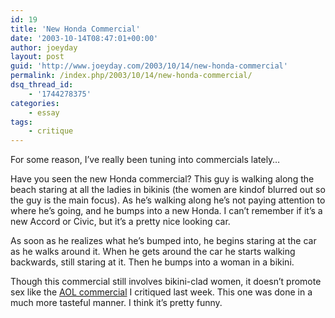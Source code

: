 ```yaml
---
id: 19
title: 'New Honda Commercial'
date: '2003-10-14T08:47:01+00:00'
author: joeyday
layout: post
guid: 'http://www.joeyday.com/2003/10/14/new-honda-commercial'
permalink: /index.php/2003/10/14/new-honda-commercial/
dsq_thread_id:
    - '1744278375'
categories:
    - essay
tags:
    - critique
---
```


For some reason, I’ve really been tuning into commercials lately…

Have you seen the new Honda commercial? This guy is walking along the beach staring at all the ladies in bikinis (the women are kindof blurred out so the guy is the main focus). As he’s walking along he’s not paying attention to where he’s going, and he bumps into a new Honda. I can’t remember if it’s a new Accord or Civic, but it’s a pretty nice looking car.

As soon as he realizes what he’s bumped into, he begins staring at the car as he walks around it. When he gets around the car he starts walking backwards, still staring at it. Then he bumps into a woman in a bikini.

Though this commercial still involves bikini-clad women, it doesn’t promote sex like the [AOL commercial](http://joeyday.com/archives/individual/000485.php) I critiqued last week. This one was done in a much more tasteful manner. I think it’s pretty funny.